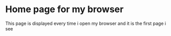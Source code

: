 # Home page for my browser
This page is displayed every time i open my browser and it is the first page i see